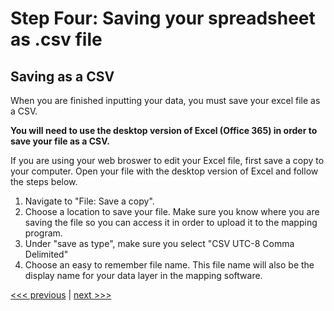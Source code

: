 # Step Four: Saving your spreadsheet as .csv file

## Saving as a CSV

When you are finished inputting your data, you must save your excel file as a CSV.

**You will need to use the desktop version of Excel (Office 365) in order to save your file as a CSV.**

If you are using your web broswer to edit your Excel file, first save a copy to your computer. Open your file with the desktop version of Excel and follow the steps below.

1. Navigate to "File: Save a copy".
2. Choose a location to save your file. Make sure you know where you are saving the file so you can access it in order to upload it to the mapping program.
3. Under "save as type", make sure you select "CSV UTC-8 Comma Delimited"
4. Choose an easy to remember file name. This file name will also be the display name for your data layer in the mapping software.

[<<< previous](03-add-coordinates.md) | [next >>>](05-import-data.md)
